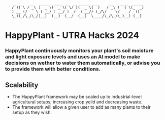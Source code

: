 ```
    _  _   __   ____  ____  _  _  ____  __     __   __ _  ____ 
   / )( \ / _\ (  _ \(  _ \( \/ )(  _ \(  )   / _\ (  ( \(_  _)
   ) __ (/    \ ) __/ ) __/ )  /  ) __// (_/\/    \/    /  )(  
   \_)(_/\_/\_/(__)  (__)  (__/  (__)  \____/\_/\_/\_)__) (__) 
```

# HappyPlant - UTRA Hacks 2024
### HappyPlant continuously monitors your plant's soil moisture and light exposure levels and uses an AI model to make decisions on wether to water them automatically, or advise you to provide them with better conditions.

## Scalability
- The HappyPlant framework may be scaled up to industrial-level agricultural setups; increasing crop yeild and decreasing waste.
- The framework will allow a given user to add as many plants to their setup as they wish.
